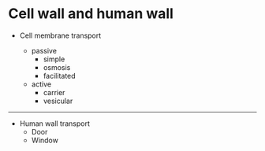# Cell wall and human wall

- Cell membrane transport

  - passive
    - simple
    - osmosis
    - facilitated
  - active
    - carrier
    - vesicular

---

- Human wall transport
  - Door
  - Window
